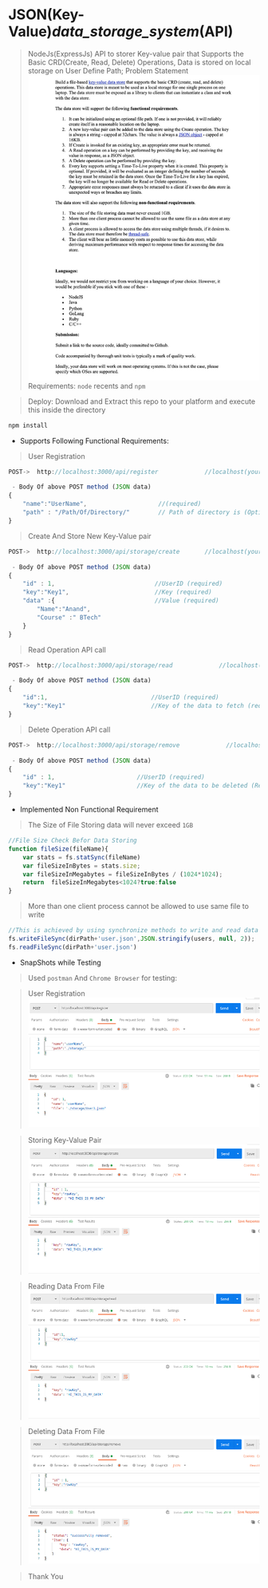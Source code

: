 # JSON(Key-Value)_data_storage_system_(API)

>NodeJs(ExpressJs) API to storer Key-value pair that Supports the Basic CRD(Create, Read, Delete) Operations, Data is stored on local storage on User Define Path;
>Problem Statement
![ProblemStatement](https://github.com/anandiiitbh/JSON_data_storage_file/blob/main/IMG/Problem%20Statement.jpeg)
>Requirements: `node` recents and `npm`

>Deploy:
>Download and Extract this repo to your platform and execute this inside the directory
```Bash
npm install
```


- Supports Following Functional Requirements:

> User Registration 
```Javascript
POST->  http://localhost:3000/api/register             //localhost(your_host).... default_port = `3000` (else defined in your `process.env.PORT
```
```Javascript
 - Body Of above POST method (JSON data)
{
    "name":"UserName",                    //(required)
    "path" : "/Path/Of/Directory/"        // Path of directory is (Optional)
}
```

> Create And Store New Key-Value pair 
```Javascript
POST->  http://localhost:3000/api/storage/create       //localhost(your_host).... default_port = `3000` (else defined in your `process.env.PORT`
```
```Javascript
 - Body Of above POST method (JSON data)
{
    "id" : 1,                            //UserID (required)
    "key":"Key1",                        //Key (required)
    "data" :{                            //Value (required)
        "Name":"Anand",
        "Course" :" BTech"
    }
}
```

> Read Operation API call
```Javascript
POST->  http://localhost:3000/api/storage/read             //localhost(your_host).... default_port = `3000` (else defined in your `process.env.PORT`
```
```Javascript
 - Body Of above POST method (JSON data)
{
    "id":1,                             //UserID (required)
    "key":"Key1"                        //Key of the data to fetch (required)
}
```


> Delete Operation API call
```Javascript
POST->  http://localhost:3000/api/storage/remove             //localhost(your_host).... default_port = `3000` (else defined in your `process.env.PORT
```
```Javascript
 - Body Of above POST method (JSON data)
{
    "id" : 1,                       //UserID (required)
    "key":"Key1"                    //Key of the data to be deleted (Required)
}
```


- Implemented Non Functional Requirement 

> The Size of File Storing data will never exceed `1GB`
```Javascript
//File Size Check Befor Data Storing 
function fileSize(fileName){
    var stats = fs.statSync(fileName)
    var fileSizeInBytes = stats.size;
    var fileSizeInMegabytes = fileSizeInBytes / (1024*1024);
    return  fileSizeInMegabytes<1024?true:false
}
```

> More than one client process cannot be allowed to use same file to write
```Javascript
//This is achieved by using synchronize methods to write and read data of nodeJs (File System)
fs.writeFileSync(dirPath+'user.json',JSON.stringify(users, null, 2));
fs.readFileSync(dirPath+'user.json')
```

- SnapShots while Testing

>Used `postman` And `Chrome Browser` for testing:

>User Registration
![User Registration](https://github.com/anandiiitbh/JSON_data_storage_file/blob/main/IMG/1st.png)

>Storing Key-Value Pair
![API call for key-value](https://github.com/anandiiitbh/JSON_data_storage_file/blob/main/IMG/2nd.png)

>Reading Data From File
![Reading Data](https://github.com/anandiiitbh/JSON_data_storage_file/blob/main/IMG/3rd.png)

>Deleting Data From File
![Deleting Data](https://github.com/anandiiitbh/JSON_data_storage_file/blob/main/IMG/4th.png)

>Thank You
